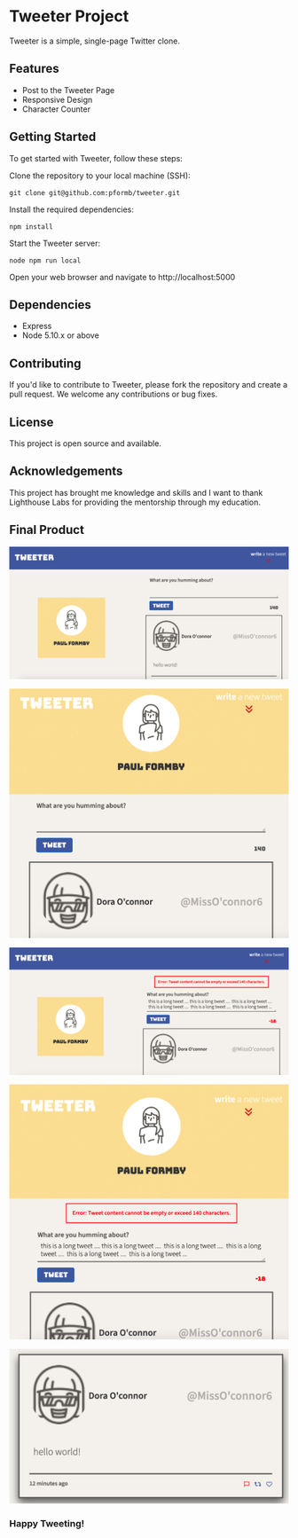 
# Tweeter Project

Tweeter is a simple, single-page Twitter clone.


## Features

- Post to the Tweeter Page
- Responsive Design
- Character Counter

## Getting Started

To get started with Tweeter, follow these steps:

Clone the repository to your local machine (SSH):

```shell
git clone git@github.com:pformb/tweeter.git
```

 Install the required dependencies:

```shell
npm install
```

Start the Tweeter server:

```shell
node npm run local
```

Open your web browser and navigate to http://localhost:5000


## Dependencies

- Express
- Node 5.10.x or above

## Contributing

If you'd like to contribute to Tweeter, please fork the repository and create a pull request. We welcome any contributions or bug fixes.

## License

This project is open source and available.

## Acknowledgements

This project has brought me knowledge and skills and I want to thank Lighthouse Labs for providing the mentorship through my education.

## Final Product

!["Screenshot of main tweet page size big"](https://github.com/pformb/tweeter/blob/master/docs/tweeter-page-big.png?raw=true)

!["Screenshot of main tweet page size small"](https://github.com/pformb/tweeter/blob/master/docs/tweeter-page-small.png?raw=true)

!["Screenshot of Tweet Page big Size Error"](https://github.com/pformb/tweeter/blob/master/docs/tweeter-error-big.png?raw=true)


!["Screenshot of Tweet Page small Size Error"](https://github.com/pformb/tweeter/blob/master/docs/tweeter-error-small.png?raw=true)

!["Screenshot of Tweet Box"](https://github.com/pformb/tweeter/blob/master/docs/tweet-box-shadow.png?raw=true)



### Happy Tweeting!

